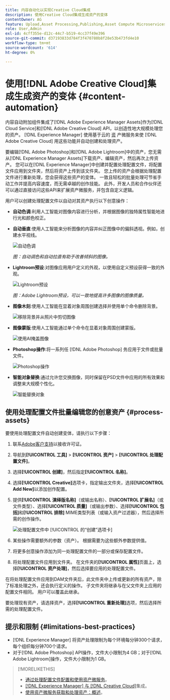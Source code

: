 ```yaml
---
title: 内容自动化以实现Creative Cloud集成
description: 使用Creative Cloud集成生成资产的变体
contentOwner: AG
feature: Upload,Asset Processing,Publishing,Asset Compute Microservices,Workflow
role: User,Admin
exl-id: 4cff355e-d12c-44c7-b519-4cc37f49e396
source-git-commit: d37193833d784f3f470780b8f28e53b473fd4e10
workflow-type: tm+mt
source-wordcount: '614'
ht-degree: 0%

---
```


# 使用[!DNL Adobe Creative Cloud]集成生成资产的变体 {#content-automation}

内容自动附加组件集成了[!DNL Adobe Experience Manager Assets]作为[!DNL Cloud Service]和[!DNL Adobe Creative Cloud] API，以创造性地大规模处理您的资产。 [!DNL Experience Manager] 使用基于云的 [资](/help/assets/asset-microservices-overview.md) 产微服务来使 [!DNL Adobe Creative Cloud] 用这些功能并自动创建和处理资产。

要编辑[!DNL Adobe Photoshop]和[!DNL Adobe Lightroom]中的资产，您无需从[!DNL Experience Manager Assets]下载资产、编辑资产，然后再次上传资产。 您可以在[!DNL Experience Manager]中创建并配置处理配置文件，将配置文件应用到文件夹，然后将资产上传到该文件夹。 您上传的资产会根据处理配置文件进行重新处理，您会获得这些资产的变体。 一致且轻松的批量处理可节省手动工作并提高内容速度，而无需卓越的创作技能。 此外，开发人员和合作伙伴还可以通过直接访问这些API来扩展资产微服务，并包含自定义逻辑。

用户可以创建处理配置文件以自动对其资产执行以下创意操作：

* **自动色调**:利用人工智能对图像内容进行分析，并根据图像的独特属性智能地进行光和颜色校正。

* **自动垂直**:使用人工智能来分析图像的内容并纠正图像中的偏斜透视。例如，创建水平视线。

   ![自动色调](/help/assets/assets/content-automation-autotone.png)

   *图：自动调色和自动拉直有助于改善倾斜的图像。*

* **Lightroom预设**:对图像应用用户定义的外观，以使用自定义预设获得一致的外观。

   ![Lightroom预设](/help/assets/assets/content-automation-lrpresets.png)

   *图：Adobe Lightroom预设，可以一致地提高许多图像的图像质量。*

* **图像木刻**:使用人工智能在显着对象周围创建选择并使用单个命令删除背景。

   ![移除背景并从照片中剪切图像](/help/assets/assets/content-automation-backgroundremove.png)

* **图像蒙版**:使用人工智能通过单个命令在显着对象周围创建蒙版。

   ![使用AI掩盖图像](/help/assets/assets/content-automation-mask.png)

* **Photoshop操作**:将一系列任 [!DNL Adobe Photoshop] 务应用于文件或批量文件。

   ![Photoshop操作](/help/assets/assets/content-automation-psactions.png)

* **智能对象替换**:通过允许您交换图像，同时保留在PSD文件中应用的所有效果和调整来大规模个性化。

   ![智能替换对象](/help/assets/assets/content-automation-objectreplace.png)

## 使用处理配置文件批量编辑您的创意资产 {#process-assets}

要使用处理配置文件自动创建变体，请执行以下步骤：

1. 联系[Adobe客户支持](https://experienceleague.adobe.com/#support)以接收许可证。

1. 导航到&#x200B;**[!UICONTROL 工具]** > **[!UICONTROL 资产]** > **[!UICONTROL 处理配置文件]**。

1. 选择&#x200B;**[!UICONTROL 创建]**，然后指定&#x200B;**[!UICONTROL 名称]**。

1. 选择&#x200B;**[!UICONTROL Creative]**&#x200B;选项卡，指定输出文件夹，选择&#x200B;**[!UICONTROL Add New]**&#x200B;以添加创作配置。

1. 提供&#x200B;**[!UICONTROL 演绎版名称]**（或输出名称）、**[!UICONTROL 扩展名]**（或文件类型）、选择&#x200B;**[!UICONTROL 质量]**（或输出参数）、选择&#x200B;**[!UICONTROL 包括]**&#x200B;和&#x200B;**[!UICONTROL 排除]** MIME类型列表（或输入资产过滤器），然后选择所需的创作操作。

   ![ 处理配置文件中 [!UICONTROL 的“创建”选项卡]](assets/creative-processing-profile.png)

1. 某些操作需要额外的参数（资产）。 根据需要为这些额外参数提供值。

1. 将更多创意操作添加为同一处理配置文件的一部分或保存配置文件。

1. 将处理配置文件应用到文件夹。 在文件夹的&#x200B;**[!UICONTROL 属性]**&#x200B;页面上，选择&#x200B;**[!UICONTROL 资产处理]**，然后选择要应用的处理配置文件。

在将处理配置文件应用到DAM文件夹后，此文件夹中上传或更新的所有资产，除了标准处理之外，还会执行定义的操作。 子文件夹将继承与在父文件夹上应用的配置文件相同。 用户可以覆盖此继承。

要处理现有资产，请选择资产，选择&#x200B;**[!UICONTROL 重新处理]**&#x200B;选项，然后选择所需的处理配置文件。

## 提示和限制 {#limitations-best-practices}

* [!DNL Experience Manager] 将资产处理限制为每个环境每分钟300个请求，每个组织每分钟700个请求。
* 对于[!DNL Adobe Photoshop] API操作，文件大小限制为4 GB；对于[!DNL Adobe Lightroom]操作，文件大小限制为1 GB。

>[!MORELIKETHIS]
>
>* [通过处理配置文件配置和使用资产微服务](/help/assets/asset-microservices-configure-and-use.md)。
>* [ [!DNL Experience Manager] 与 [!DNL Creative Cloud]](/help/assets/aem-cc-integration-best-practices.md)集成。
>* [使用资产微服务获取和处理资产：概述](/help/assets/asset-microservices-overview.md)。

